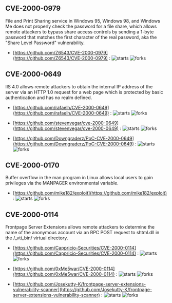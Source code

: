 ## CVE-2000-0979
 File and Print Sharing service in Windows 95, Windows 98, and Windows Me does not properly check the password for a file share, which allows remote attackers to bypass share access controls by sending a 1-byte password that matches the first character of the real password, aka the &quot;Share Level Password&quot; vulnerability.



- [https://github.com/Z6543/CVE-2000-0979](https://github.com/Z6543/CVE-2000-0979) :  ![starts](https://img.shields.io/github/stars/Z6543/CVE-2000-0979.svg) ![forks](https://img.shields.io/github/forks/Z6543/CVE-2000-0979.svg)

## CVE-2000-0649
 IIS 4.0 allows remote attackers to obtain the internal IP address of the server via an HTTP 1.0 request for a web page which is protected by basic authentication and has no realm defined.



- [https://github.com/rafaelh/CVE-2000-0649](https://github.com/rafaelh/CVE-2000-0649) :  ![starts](https://img.shields.io/github/stars/rafaelh/CVE-2000-0649.svg) ![forks](https://img.shields.io/github/forks/rafaelh/CVE-2000-0649.svg)

- [https://github.com/stevenvegar/cve-2000-0649](https://github.com/stevenvegar/cve-2000-0649) :  ![starts](https://img.shields.io/github/stars/stevenvegar/cve-2000-0649.svg) ![forks](https://img.shields.io/github/forks/stevenvegar/cve-2000-0649.svg)

- [https://github.com/Downgraderz/PoC-CVE-2000-0649](https://github.com/Downgraderz/PoC-CVE-2000-0649) :  ![starts](https://img.shields.io/github/stars/Downgraderz/PoC-CVE-2000-0649.svg) ![forks](https://img.shields.io/github/forks/Downgraderz/PoC-CVE-2000-0649.svg)

## CVE-2000-0170
 Buffer overflow in the man program in Linux allows local users to gain privileges via the MANPAGER environmental variable.



- [https://github.com/mike182/exploit](https://github.com/mike182/exploit) :  ![starts](https://img.shields.io/github/stars/mike182/exploit.svg) ![forks](https://img.shields.io/github/forks/mike182/exploit.svg)

## CVE-2000-0114
 Frontpage Server Extensions allows remote attackers to determine the name of the anonymous account via an RPC POST request to shtml.dll in the /_vti_bin/ virtual directory.



- [https://github.com/Cappricio-Securities/CVE-2000-0114](https://github.com/Cappricio-Securities/CVE-2000-0114) :  ![starts](https://img.shields.io/github/stars/Cappricio-Securities/CVE-2000-0114.svg) ![forks](https://img.shields.io/github/forks/Cappricio-Securities/CVE-2000-0114.svg)

- [https://github.com/0xMe5war/CVE-2000-0114](https://github.com/0xMe5war/CVE-2000-0114) :  ![starts](https://img.shields.io/github/stars/0xMe5war/CVE-2000-0114.svg) ![forks](https://img.shields.io/github/forks/0xMe5war/CVE-2000-0114.svg)

- [https://github.com/Josekutty-K/frontpage-server-extensions-vulnerability-scanner](https://github.com/Josekutty-K/frontpage-server-extensions-vulnerability-scanner) :  ![starts](https://img.shields.io/github/stars/Josekutty-K/frontpage-server-extensions-vulnerability-scanner.svg) ![forks](https://img.shields.io/github/forks/Josekutty-K/frontpage-server-extensions-vulnerability-scanner.svg)
